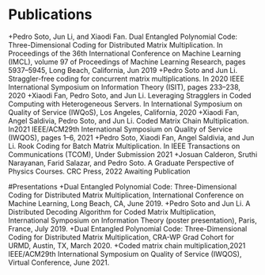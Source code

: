 # Publications 
+Pedro Soto, Jun Li, and Xiaodi Fan. Dual Entangled Polynomial Code: Three-Dimensional Coding for Distributed Matrix Multiplication. In Proceedings of the 36th International Conference on Machine Learning (IMCL), volume 97 of Proceedings of Machine Learning Research, pages 5937–5945, Long Beach, California, Jun 2019
+Pedro Soto and Jun Li.  Straggler-free coding for concurrent matrix multiplications.  In 2020 IEEE International Symposium on Information Theory (ISIT), pages 233–238, 2020
+Xiaodi Fan, Pedro Soto, and Jun Li. Leveraging Stragglers in Coded Computing with Heterogeneous Servers. In International Symposium on Quality of Service (IWQoS), Los Angeles, California, 2020
+Xiaodi Fan, Angel Saldivia, Pedro Soto, and Jun Li. Coded Matrix Chain Multiplication. In2021 IEEE/ACM29th International Symposium on Quality of Service (IWQOS), pages 1–6, 2021
+Pedro Soto, Xiaodi Fan, Angel Saldivia, and Jun Li. Rook Coding for Batch Matrix Multiplication. In IEEE Transactions on Communications (TCOM), Under Submission 2021
+Josuan Calderon, Sruthi Narayanan, Farid Salazar, and Pedro Soto. A Graduate Perspective of Physics Courses. CRC Press, 2022 Awaiting Publication

#Presentations
+Dual Entangled Polynomial Code: Three-Dimensional Coding for Distributed Matrix Multiplication, International Conference on Machine Learning, Long Beach, CA, June 2019.
+Pedro Soto and Jun Li. A Distributed Decoding Algorithm for Coded Matrix Multiplication, International Symposium on Information Theory (poster presentation), Paris, France, July 2019.
+Dual Entangled Polynomial Code: Three-Dimensional Coding for Distributed Matrix Multiplication, CRA-WP Grad Cohort for URMD, Austin, TX, March 2020.
+Coded matrix chain multiplication,2021 IEEE/ACM29th International Symposium on Quality of Service (IWQOS), Virtual Conference, June 2021.
